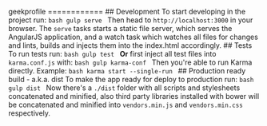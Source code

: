 geekprofile ============ ## Development To start developing in the project run: ```bash gulp serve ``` Then head to `http://localhost:3000` in your browser. The `serve` tasks starts a static file server, which serves the AngularJS application, and a watch
task which watches all files for changes and lints, builds and injects them into the index.html accordingly. ## Tests To run tests run: ```bash gulp test ``` **Or** first inject all test files into `karma.conf.js` with: ```bash gulp karma-conf ``` Then
you're able to run Karma directly. Example: ```bash karma start --single-run ``` ## Production ready build - a.k.a. dist To make the app ready for deploy to production run: ```bash gulp dist ``` Now there's a `./dist` folder with all scripts and stylesheets
concatenated and minified, also third party libraries installed with bower will be concatenated and minified into `vendors.min.js` and `vendors.min.css` respectively.
